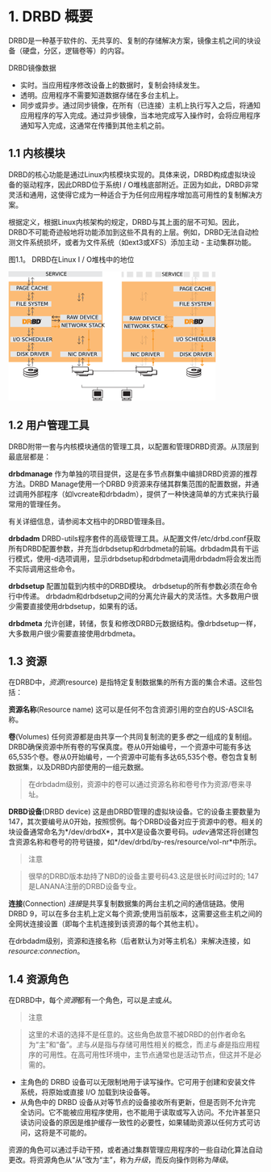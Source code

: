 # 1. DRBD 概要

DRBD是一种基于软件的、无共享的、复制的存储解决方案，镜像主机之间的块设备（硬盘，分区，逻辑卷等）的内容。

DRBD镜像数据

* 实时。当应用程序修改设备上的数据时，复制会持续发生。
* 透明。应用程序不需要知道数据存储在多台主机上。
* 同步或异步。通过同步镜像，在所有（已连接）主机上执行写入之后，将通知应用程序的写入完成。通过异步镜像，当本地完成写入操作时，会将应用程序通知写入完成，这通常在传播到其他主机之前。

## 1.1 内核模块

DRBD的核心功能是通过Linux内核模块实现的。具体来说，DRBD构成虚拟块设备的驱动程序，因此DRBD位于系统I / O堆栈底部附近。正因为如此，DRBD非常灵活和通用，这使得它成为一种适合于为任何应用程序增加高可用性的复制解决方案。

根据定义，根据Linux内核架构的规定，DRBD与其上面的层不可知。因此，DRBD不可能奇迹般地将功能添加到这些不具有的上层。例如，DRBD无法自动检测文件系统损坏，或者为文件系统（如ext3或XFS）添加主动 - 主动集群功能。

图1.1。 DRBD在Linux I / O堆栈中的地位

![drbd-in-kernel](./images/drbd-in-kernel.png)

## 1.2 用户管理工具

DRBD附带一套与内核模块通信的管理工具，以配置和管理DRBD资源。从顶层到最底层都是：

**drbdmanage** 作为单独的项目提供，这是在多节点群集中编排DRBD资源的推荐方法。DRBD Manage使用一个DRBD 9资源来存储其群集范围的配置数据，并通过调用外部程序（如lvcreate和drbdadm），提供了一种快速简单的方式来执行最常用的管理任务。

有关详细信息，请参阅本文档中的DRBD管理条目。

**drbdadm** DRBD-utils程序套件的高级管理工具。从配置文件/etc/drbd.conf获取所有DRBD配置参数，并充当drbdsetup和drbdmeta的前端。drbdadm具有干运行模式，使用-d选项调用，显示drbdsetup和drbdmeta调用drbdadm将会发出而不实际调用这些命令。

**drbdsetup** 配置加载到内核中的DRBD模块。 drbdsetup的所有参数必须在命令行中传递。 drbdadm和drbdsetup之间的分离允许最大的灵活性。大多数用户很少需要直接使用drbdsetup，如果有的话。

**drbdmeta** 允许创建，转储，恢复和修改DRBD元数据结构。像drbdsetup一样，大多数用户很少需要直接使用drbdmeta。

## 1.3 资源

在DRBD中，*资源*(resource) 是指特定复制数据集的所有方面的集合术语。这些包括：

**资源名称**(Resource name) 这可以是任何不包含资源引用的空白的US-ASCII名称。

**卷**(Volumes) 任何资源都是由共享一个共同复制流的更多*卷*之一组成的复制组。 DRBD确保资源中所有卷的写保真度。卷从0开始编号，一个资源中可能有多达65,535个卷。卷从0开始编号，一个资源中可能有多达65,535个卷。卷包含复制数据集，以及DRBD内部使用的一组元数据。

>在drbdadm级别，资源中的卷可以通过资源名称和卷号作为资源/卷来寻址。

**DRBD设备**(DRBD device) 这是由DRBD管理的虚拟块设备。它的设备主要数量为147，其次要编号从0开始，按照惯例。每个DRBD设备对应于资源中的卷。相关的块设备通常命名为*/dev/drbdX*，其中*X*是设备次要号码。*udev*通常还将创建包含资源名称和卷号的符号链接，如*/dev/drbd/by-res/resource/vol-nr*中所示。

> 注意

> 很早的DRBD版本劫持了NBD的设备主要号码43.这是很长时间过时的; 147是LANANA注册的DRBD设备专业。

**连接**(Connection) *连接*是共享复制数据集的两台主机之间的通信链路。使用DRBD 9，可以在多台主机上定义每个资源;使用当前版本，这需要这些主机之间的全网状连接设置（即每个主机连接到该资源的每个其他主机）。

在drbdadm级别，资源和连接名称（后者默认为对等主机名）来解决连接，如*resource:connection*。


## 1.4 资源角色

在DRBD中，每个*资源*都有一个角色，可以是*主*或*从*。

> 注意

> 这里的术语的选择不是任意的。这些角色故意不被DRBD的创作者命名为“主”和“备”。*主*与*从*是指与存储可用性相关的概念，而*主*与*备*是指应用程序的可用性。在高可用性环境中，主节点通常也是活动节点，但这并不是必需的。

* 主角色的 DRBD 设备可以无限制地用于读写操作。它可用于创建和安装文件系统，将原始或直接 I/O 加载到块设备等。
* 从角色中的 DRBD 设备从对等节点的设备接收所有更新，但是否则不允许完全访问。它不能被应用程序使用，也不能用于读取或写入访问。不允许甚至只读访问设备的原因是维护缓存一致性的必要性，如果辅助资源以任何方式可访问，这将是不可能的。

资源的角色可以通过手动干预，或者通过集群管理应用程序的一些自动化算法自动更改。将资源角色从“从”改为“主”，称为*升级*，而反向操作则称为*降级*。
